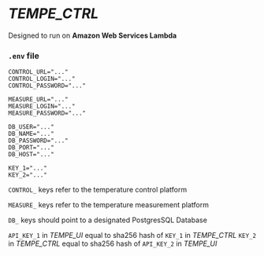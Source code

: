 *TEMPE_CTRL*
========

Designed to run on __Amazon Web Services Lambda__

### `.env` file

```
CONTROL_URL="..."
CONTROL_LOGIN="..."
CONTROL_PASSWORD="..."

MEASURE_URL="..."
MEASURE_LOGIN="..."
MEASURE_PASSWORD="..."

DB_USER="..."
DB_NAME="..."
DB_PASSWORD="..."
DB_PORT="..."
DB_HOST="..."

KEY_1="..."
KEY_2="..."
```

`CONTROL_` keys refer to the temperature control platform

`MEASURE_` keys refer to the temperature measurement platform

`DB_` keys should point to a designated PostgresSQL Database

`API_KEY_1` in *TEMPE_UI* equal to sha256 hash of `KEY_1` in *TEMPE_CTRL*
`KEY_2` in *TEMPE_CTRL* equal to sha256 hash of `API_KEY_2` in *TEMPE_UI*